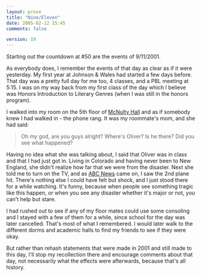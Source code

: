 ```yaml
---
layout: prose
title: "Nine/Eleven"
date: 2005-02-12 15:45
comments: false

version: 19
---
```


Starting out the countdown at #50 are the events of 9/11/2001.

As everybody does, I remember the events of that day as clear as if it were yesterday. My first year at Johnson & Wales had started a few days before. That day was a pretty full day for me too, 4 classes, and a PBL meeting at 5:15. I was on my way back from my first class of the day which I believe was Honors Introduction to Literary Genres (when I was still in the honors program).

I walked into my room on the 5th floor of [McNulty Hall][1] and as if somebody knew I had walked in - the phone rang. It was my roommate's mom, and she had said:

> Oh my god, are you guys alright? Where's Oliver? Is he there? Did you see what happened?

Having no idea what she was talking about, I said that Oliver was in class and that I had just got in. Living in Colorado and having never been to New England, she didn't realize how far that we were from the disaster. Next she told me to turn on the TV, and as [ABC News][2] came on, I saw the 2nd plane hit. There's nothing else I could have felt but shock, and I just stood there for a while watching. It's funny, because when people see something tragic like this happen, or when you see any disaster whether it's major or not, you can't help but stare.

I had rushed out to see if any of my floor mates could use some consoling and I stayed with a few of them for a while, since school for the day was later cancelled. That's most of what I remembered. I would later walk to the different dorms and academic halls to find my friends to see if they were okay.

But rather than rehash statements that were made in 2001 and still made to this day, I'll stop my recollection there and encourage comments about that day, not necessarily what the effects were afterwards, because that's all history.

[1]: http://www.jwu.edu/prov/reslife/h_mcnul.htm
[2]: http://www.abcnews.com
